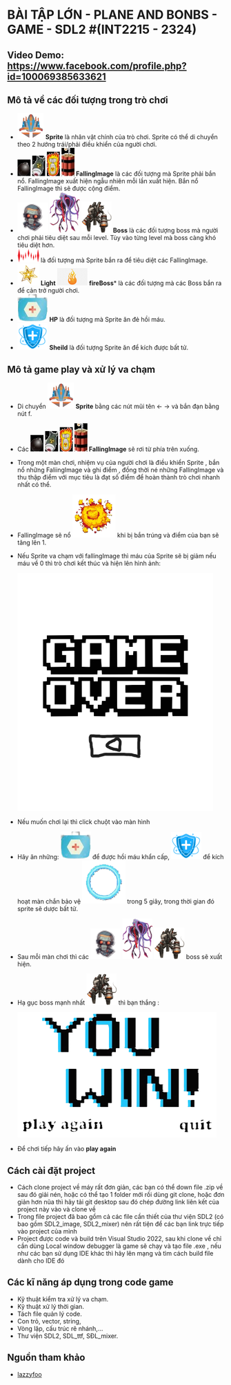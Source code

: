 # BÀI TẬP LỚN - PLANE AND BONBS - GAME - SDL2 #(INT2215 - 2324)
## Video Demo: https://www.facebook.com/profile.php?id=100069385633621
## Mô tả về các đối tượng trong trò chơi 
- ![](img/Sprite.png) **Sprite** là nhân vật chính của trò chơi. Sprite có thể di chuyển theo 2 hướng trái/phải điều khiển của người chơi.
- ![](img/bom1.png)  ![](img/bom2.png)  ![](img/bom3.png)  ![](img/bom4.png) **FallingImage** là các đối tượng mà Sprite phải bắn nổ. FallingImage xuất hiện ngẫu nhiên mỗi lần xuất hiện. Bắn nổ FallingImage thì sẽ được cộng điểm.
- ![](img/Bossr.png) ![](img/boss2r.png) ![](img/boss3r.png) **Boss** là các đối tượng boss mà người chơi phải tiêu diệt sau mỗi level. Tùy vào từng level mà boss càng khó tiêu diệt hơn.
- ![Bullet](img/Bulletr.png) là đối tượng mà Sprite bắn ra để tiêu diệt các FallingImage.
- ![](img/light.png) **Light** ![](img/lua2.png) **fireBoss*** là các đối tượng mà các Boss bắn ra để cản trở người chơi.
- ![](img/hp.png) **HP** là đối tượng mà Sprite ăn đẻ hồi máu.
- ![](img/khien.png) **Sheild** là đối tượng Sprite ăn để kích được bất tử.
## Mô tả game play và xử lý va chạm
- Di chuyển  ![](img/Sprite.png) **Sprite** bằng các nút mũi tên ← → và bắn đạn bằng nút f.
- Các ![](img/bom1.png) ![](img/bom2.png) ![](img/bom3.png) ![](img/bom4.png) **FallingImage** sẽ rơi từ phía trên xuống.
- Trong một màn chơi, nhiệm vụ của người chơi là điều khiển Sprite , bắn nổ những FaliingImage và ghi điểm , đồng thời né những FallingImage và thu thập điểm với mục tiêu là đạt số điểm để hoàn thành trò chơi nhanh nhất có thể.
- FallingImage sẽ nổ ![](img/explode.png) khi bị bắn trúng và điểm của bạn sẽ tăng lên 1.
- Nếu Sprite va chạm với fallingImage thì máu của Sprite sẽ bị giảm nếu máu về 0 thì trò chơi kết thúc và hiện lên hình ảnh:
  
  ![](img/gameover1.png)
- Nếu muốn chơi lại thì click chuột vào màn hình
- Hãy ăn những: ![](img/hp.png) để được hồi máu khẩn cấp, ![](img/khien.png)  để kích hoạt màn chắn bảo vệ ![](img/lachan.png) trong 5 giây, trong thời gian đó sprite sẽ dược bất tử.
- Sau mỗi màn chơi thì các ![](img/Bossr.png) ![](img/boss2r.png) ![](img/boss3r.png) boss sẽ xuất hiện.
- Hạ gục boss mạnh nhất ![](img/boss3r.png) thì bạn thắng :
  
  ![](img/win.png)
- Để chơi tiếp hãy ấn vào **play again**
## Cách cài đặt project
- Cách clone project về máy rất đơn giản, các bạn có thể down file .zip về sau đó giải nén, hoặc có thể tạo 1 folder mới rồi dùng git clone, hoặc đơn giản hơn nũa thì hãy tải git desktop sau đó chép đường link liên kết của project này vào và clone về
- Trong file project đã bao gồm cả các file cần thiết của thư viện SDL2 (có bao gồm SDL2_image, SDL2_mixer) nên rất tiện để các bạn link trực tiếp vào project của mình
- Project được code và build trên Visual Studio 2022, sau khi clone về chỉ cần dùng Local window debugger là game sẽ chạy và tạo file .exe , nếu như các bạn sử dụng IDE khác thì hãy lên mạng và tìm cách build file dành cho IDE đó
## Các kĩ năng áp dụng trong code game
- Kỹ thuật kiểm tra xử lý va chạm.
- Kỹ thuật xử lý thời gian.
- Tách file quản lý code.
- Con trỏ, vector, string,
- Vòng lặp, cấu trúc rẽ nhánh,...
- Thư viện SDL2, SDL_ttf, SĐL_mixer.
## Nguồn tham khảo
- [lazzyfoo](https://lazyfoo.net/tutorials/SDL/)

